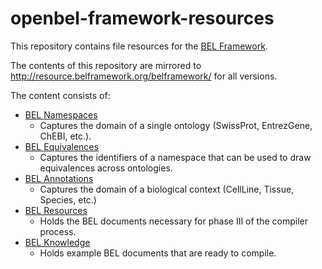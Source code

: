 openbel-framework-resources
===========================

This repository contains file resources for the [BEL Framework](https://github.com/OpenBEL/openbel-framework/).

The contents of this repository are mirrored to http://resource.belframework.org/belframework/ for all versions.

The content consists of:

* [BEL Namespaces](https://github.com/OpenBEL/openbel-framework-resources/tree/experimental/namespace)
  * Captures the domain of a single ontology (SwissProt, EntrezGene, ChEBI, etc.).
* [BEL Equivalences](https://github.com/OpenBEL/openbel-framework-resources/tree/experimental/equivalence)
   * Captures the identifiers of a namespace that can be used to draw equivalences across ontologies.
* [BEL Annotations](https://github.com/OpenBEL/openbel-framework-resources/tree/experimental/annotation)
   * Captures the domain of a biological context (CellLine, Tissue, Species, etc.)
* [BEL Resources](https://github.com/OpenBEL/openbel-framework-resources/tree/experimental/resource)
   * Holds the BEL documents necessary for phase III of the compiler process.
* [BEL Knowledge](https://github.com/OpenBEL/openbel-framework-resources/tree/experimental/knowledge)
   * Holds example BEL documents that are ready to compile.
